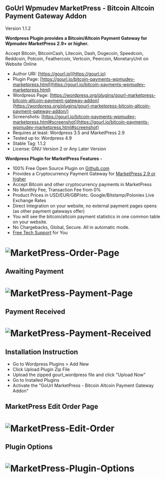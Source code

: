 
GoUrl Wpmudev MarketPress - Bitcoin Altcoin Payment Gateway Addon
-----------------------------------------------------------

Version 1.1.2

**Wordpress Plugin provides a Bitcoin/Altcoin Payment Gateway for Wpmudev MarketPress 2.9+ or higher.**

Accept Bitcoin, BitcoinCash, Litecoin, Dash, Dogecoin, Speedcoin, Reddcoin, Potcoin, Feathercoin, Vertcoin, Peercoin, MonetaryUnit on Website Online

* Author URI: [https://gourl.io](https://gourl.io)
* Plugin Page: [https://gourl.io/bitcoin-payments-wpmudev-marketpress.html](https://gourl.io/bitcoin-payments-wpmudev-marketpress.html)
* Wordpress Page: [https://wordpress.org/plugins/gourl-marketpress-bitcoin-altcoin-payment-gateway-addon](https://wordpress.org/plugins/gourl-marketpress-bitcoin-altcoin-payment-gateway-addon/)
* Screenshots: [https://gourl.io/bitcoin-payments-wpmudev-marketpress.html#screenshot](https://gourl.io/bitcoin-payments-wpmudev-marketpress.html#screenshot)
* Requires at least: Wordpress 3.5 and MarketPress 2.9
* Tested up to: Wordpress 4.9
* Stable Tag: 1.1.2
* License: GNU Version 2 or Any Later Version


**Wordpress Plugin for MarketPress Features -**

* 100% Free Open Source Plugin on [Github.com](https://github.com/cryptoapi/Bitcoin-Payments-MarketPress)
* Provides a Cryptocurrency Payment Gateway for [MarketPress 2.9 or higher](https://wordpress.org/plugins/wordpress-ecommerce/)
* Accept Bitcoin and other cryptocurrency payments in MarketPress
* No Monthly Fee, Transaction Fee from 0%
* Product Prices in USD/EUR/GBP/etc. Google/Bitstamp/Poloniex Live Exchange Rates
* Direct Integration on your website, no external payment pages opens (as other payment gateways offer)
* You will see the bitcoin/altcoin payment statistics in one common table on your website. 
* No Chargebacks, Global, Secure. All in automatic mode.
* [Free Tech Support](https://gourl.io/view/contact/Contact_Us.html) for You


# ![MarketPress-Order-Page](https://gourl.io/images/marketpress/screenshot-2.png)


Awaiting Payment
----------------
# ![MarketPress-Payment-Page](https://gourl.io/images/marketpress/screenshot-3.png)


Payment Received
----------------
# ![MarketPress-Payment-Received](https://gourl.io/images/marketpress/screenshot-4.png)


Installation Instruction
----------------
* Go to Wordpress Plugins > Add New
* Click Upload Plugin Zip File
* Upload the zipped gourl_wordpress file and click "Upload Now"
* Go to Installed Plugins
* Activate the "GoUrl MarketPress - Bitcoin Altcoin Payment Gateway Addon"

  
  
  
MarketPress Edit Order Page
----------------
   
# ![MarketPress-Edit-Order](https://gourl.io/images/marketpress/screenshot-5.png)



Plugin Options
----------------

  
# ![MarketPress-Plugin-Options](https://gourl.io/images/marketpress/screenshot-1.png)
        